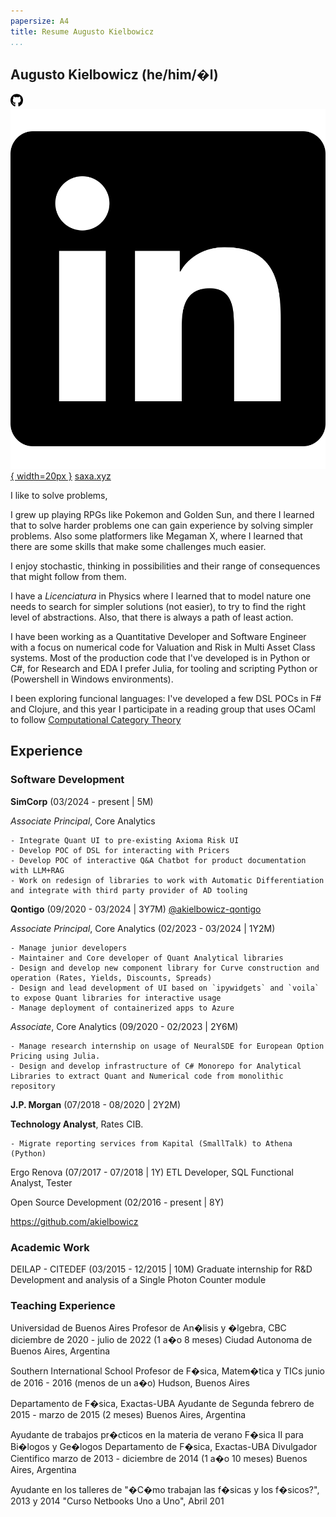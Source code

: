 ```yaml
---
papersize: A4
title: Resume Augusto Kielbowicz
...
```


## Augusto Kielbowicz (he/him/�l)

[<img src="../cv/github.svg" width="20px">](https://github.com/akielbowicz)
[![](../cv/linkedin.svg){ width=20px }](https://www.linkedin.com/in/augusto-kiel/)
[saxa.xyz](https://saxa.xyz/en)

I like to solve problems,

I grew up playing RPGs like Pokemon and Golden Sun, and there I learned that to solve harder problems one can gain experience by solving simpler problems. Also some platformers like Megaman X, where I learned that there are some skills that make some challenges much easier.

I enjoy stochastic, thinking in possibilities and their range of consequences that might follow from them.

I have a *Licenciatura* in Physics where I learned that to model nature one needs to search for simpler solutions (not easier), to try to find the right level of abstractions. Also, that there is always a path of least action.

I have been working as a Quantitative Developer and Software Engineer with a focus on numerical code for Valuation and Risk in Multi Asset Class systems. Most of the production code that I've developed is in Python or C#, for Research and EDA I prefer Julia, for tooling and scripting Python or (Powershell in Windows environments).

I been exploring funcional languages: I've developed a few DSL POCs in F# and Clojure, and this year I participate in a reading group that uses OCaml to follow [Computational Category Theory](http://www.cs.man.ac.uk/~david/categories/book/book.pdf)

## Experience

### Software Development

**SimCorp** (03/2024 - present | 5M)

*Associate Principal*, Core Analytics

	- Integrate Quant UI to pre-existing Axioma Risk UI
	- Develop POC of DSL for interacting with Pricers
	- Develop POC of interactive Q&A Chatbot for product documentation with LLM+RAG
	- Work on redesign of libraries to work with Automatic Differentiation and integrate with third party provider of AD tooling

**Qontigo** (09/2020 - 03/2024 | 3Y7M) 
[@akielbowicz-qontigo](https://github.com/akielbowicz-qontigo)

*Associate Principal*, Core Analytics (02/2023 - 03/2024 | 1Y2M)

	- Manage junior developers
	- Maintainer and Core developer of Quant Analytical libraries
	- Design and develop new component library for Curve construction and operation (Rates, Yields, Discounts, Spreads)
	- Design and lead development of UI based on `ipywidgets` and `voila` to expose Quant libraries for interactive usage 
	- Manage deployment of containerized apps to Azure

*Associate*, Core Analytics (09/2020 - 02/2023 | 2Y6M)
	
	- Manage research internship on usage of NeuralSDE for European Option Pricing using Julia.
	- Design and develop infrastructure of C# Monorepo for Analytical Libraries to extract Quant and Numerical code from monolithic repository

**J.P. Morgan** (07/2018 - 08/2020 | 2Y2M)

**Technology Analyst**, Rates CIB.

	- Migrate reporting services from Kapital (SmallTalk) to Athena (Python)

Ergo Renova (07/2017 - 07/2018 | 1Y)
ETL Developer, SQL Functional  Analyst, Tester


Open Source Development (02/2016 - present | 8Y)

https://github.com/akielbowicz

### Academic Work

[]()

[]()

DEILAP - CITEDEF (03/2015 - 12/2015 | 10M)
Graduate internship for R&D
Development and analysis of a Single Photon Counter module

### Teaching Experience

Universidad de Buenos Aires
Profesor de An�lisis y �lgebra, CBC
diciembre de 2020 - julio de 2022 (1 a�o 8 meses)
Ciudad Autonoma de Buenos Aires, Argentina

Southern International School
Profesor de F�sica, Matem�tica y TICs
junio de 2016 - 2016 (menos de un a�o)
Hudson, Buenos Aires


Departamento de F�sica, Exactas-UBA
Ayudante de Segunda
febrero de 2015 - marzo de 2015 (2 meses)
Buenos Aires, Argentina

Ayudante de trabajos pr�cticos en la materia de verano F�sica II para Bi�logos
y Ge�logos
Departamento de F�sica, Exactas-UBA
Divulgador Cientifico
marzo de 2013 - diciembre de 2014 (1 a�o 10 meses)
Buenos Aires, Argentina

Ayudante en los talleres de
"�C�mo trabajan las f�sicas y los f�sicos?", 2013 y 2014
"Curso Netbooks Uno a Uno", Abril 201
